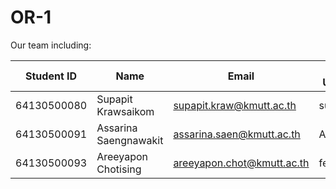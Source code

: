 # OR-1

Our team including:

| Student ID  | Name                     | Email                      | Github Username | Contributions (%) |
|-------------|--------------------------|----------------------------|-----------------|-------------------|
| 64130500080 | Supapit Krawsaikom       |  supapit.kraw@kmutt.ac.th  | supapitploy     |                   |
| 64130500091 | Assarina Saengnawakit    |  assarina.saen@kmutt.ac.th | Assarina        |                   |
| 64130500093 | Areeyapon Chotising      |  areeyapon.chot@kmutt.ac.th| fernnyapxrn     |                   |

